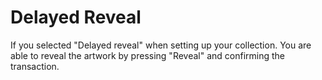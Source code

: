 # Delayed Reveal

If you selected "Delayed reveal" when setting up your collection. You are able to reveal the artwork by pressing "Reveal" and confirming the transaction.
